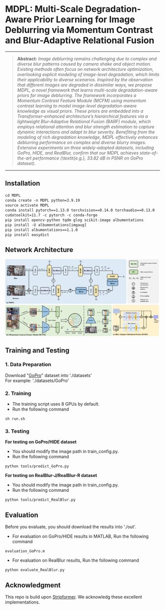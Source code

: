 # MDPL: Multi-Scale Degradation-Aware Prior Learning for Image Deblurring via Momentum Contrast  and Blur-Adaptive Relational Fusion


<hr />

> **Abstract:** *Image deblurring remains challenging due to complex and diverse blur patterns caused by camera shake and object motion. Existing methods often focus on network architecture optimization, overlooking explicit modeling of image-level degradation, which limits their applicability to diverse scenarios. Inspired by the observation that different images are degraded in dissimilar ways, we propose MDPL, a novel framework that learns multi-scale degradation-aware priors for image deblurring. The framework incorporates a Momentum Contrast Feature Module (MCFM) using momentum contrast learning to model image-level degradation-aware knowledge as visual priors. These priors are embedded into a Transformer-enhanced architecture’s hierarchical features via a lightweight Blur-Adaptive Relational Fusion (BARF) module, which employs relational attention and blur strength estimation to capture dynamic interactions and adapt to blur severity. Benefiting from the modeling of rich degradation knowledge, MDPL effectively enhances deblurring performance on complex and diverse blurry images. Extensive experiments on three widely-adopted datasets, including GoPro, HIDE, and RealBlur, confirm that our MDPL achieves state-of-the-art performance (\textit{e.g.}, 33.82 dB in PSNR on GoPro dataset).* 
<hr />

## Installation
```
cd MDPL
conda create -n MDPL python=3.9.19
source activate MDPL
conda install pytorch==1.13.0 torchvision==0.14.0 torchaudio==0.13.0 cudatoolkit=11.7 -c pytorch -c conda-forge
pip install opencv-python tqdm glog scikit-image albumentations
pip install -U albumentations[imgaug]
pip install albumentations==1.1.0
pip install easydict
```
## Network Architecture
<img src="./Figure/MDPL.png"/>

## Training and Testing
### 1. Data Preparation
Download "[GoPro](https://drive.google.com/drive/folders/1bEZO-l6sI9NXMRd98ldi74kCGAnw4bLQ)" dataset into './datasets' </br>
For example: './datasets/GoPro'
### 2. Training
* The training script uses 8 GPUs by default.
* Run the following command
```
sh run.sh
```
### 3. Testing
**For testing on GoPro/HIDE dataset** </br>
* You should modify the image path in train_config.py. </br>
* Run the following command
```
python tools/predict_GoPro.py
```
**For testing on RealBlur-J/RealBlur-R dataset** </br>
* You should modify the image path in train_config.py. </br>
* Run the following command
```
python tools/predict_RealBlur.py
```
## Evaluation
Before you evaluate, you should download the results into './out'.
* For evaluation on GoPro/HIDE results in MATLAB, Run the following command
```
evaluation_GoPro.m
```
* For evaluation on RealBlur results, Run the following command
```
python evaluate_RealBlur.py
```
## Acknowledgment
This repo is build upon [Stripformer](https://github.com/pp00704831/Stripformer-ECCV-2022-). We acknowledg these excellent implementations.
